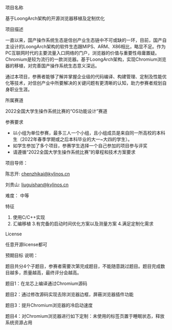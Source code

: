 
项目名称

基于LoongArch架构的开源浏览器移植及定制优化

项目描述

一直以来，国产操作系统生态是信创产业生态链中不可或缺的一环，目前，国产自主设计的LoongArch架构的软件生态跟MIPS、ARM、X86相比，略显不足。作为PC互联网时代的主要流量入口网络的门户，浏览器的价值与重要性毋庸置疑。Chromium是较为流行的一款浏览器。基于LoongArch架构，实现Chromium浏览器的移植，对完善国产操作系统生态意义深远。

通过本项目，参赛者能够了解并掌握企业级的代码编译、构建管理、定制及性能优化等技术，对信创产业中所要解决的关键问题有更清晰的认知，助力参赛者规划自身职业生涯。

所属赛道

2022全国大学生操作系统比赛的“OS功能设计”赛道

参赛要求
* 以小组为单位参赛，最多三人一个小组，且小组成员是来自同一所高校的本科生（2022年春季学期或之后本科毕业的大一~大四的学生）。
* 如学生参加了多个项目，参赛学生选择一个自己参加的项目参与评奖
* 请遵循“2022全国大学生操作系统比赛”的章程和技术方案要求


项目导师：

陈志开: chenzhikai@kylinos.cn

刘贵山: liuguishan@kylinos.cn

难度：
中等

特征
1. 使用C/C++实现
2. 汇编移植
3.有完备的启动时间优化方案以及测量方案
4.满足定制化需求

License

任意开源license都可

预期目标
说明：

题目共分4个子题目，参赛者需要次第完成题目，不能随意跳过题目。题目完成数目越多，质量越高，最终评分会越高。

题目1：在龙芯上编译通过Chromium源码

题目2：通过修改源码实现去除浏览器边框，屏蔽浏览器插件功能 

题目3：提升Chromium浏览器的冷启动速度

题目4：对Chromium浏览器进行如下定制：未使用的标签页置于睡眠状态，释放系统资源占用
